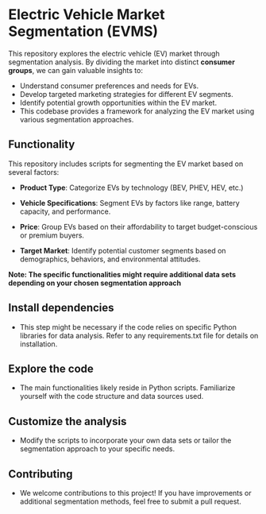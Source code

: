 # Electric Vehicle Market Segmentation (EVMS)


This repository explores the electric vehicle (EV) market through segmentation analysis. 
By dividing the market into distinct **consumer groups**, we can gain valuable insights to:

- Understand consumer preferences and needs for EVs.
- Develop targeted marketing strategies for different EV segments.
- Identify potential growth opportunities within the EV market.
- This codebase provides a framework for analyzing the EV market using various segmentation approaches.

## Functionality
This repository includes scripts for segmenting the EV market based on several factors:

- **Product Type**: Categorize EVs by technology (BEV, PHEV, HEV, etc.)

- **Vehicle Specifications**: Segment EVs by factors like range, battery capacity, and performance.

- **Price**: Group EVs based on their affordability to target budget-conscious or premium buyers.

- **Target Market**: Identify potential customer segments based on demographics, behaviors, and environmental attitudes.


**Note: The specific functionalities might require additional data sets depending on your chosen segmentation approach**


## Install dependencies

- This step might be necessary if the code relies on specific Python libraries for data analysis. Refer to any requirements.txt file for details on installation.

## Explore the code

- The main functionalities likely reside in Python scripts. Familiarize yourself with the code structure and data sources used.
## Customize the analysis

- Modify the scripts to incorporate your own data sets or tailor the segmentation approach to your specific needs.

## Contributing
- We welcome contributions to this project! If you have improvements or additional segmentation methods, feel free to submit a pull request.
